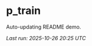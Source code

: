 # p_train

Auto-updating README demo.

<!--START_SECTION:status-->
_Last run: 2025-10-26 20:25 UTC_
<!--END_SECTION:status-->


































































































































































































































































































































































































































































































































































































































































































































































































































































































































































































































































































































































































































































































































































































































































































